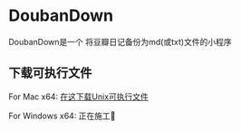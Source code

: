 # DoubanDown
DoubanDown是一个 将豆瓣日记备份为md(或txt)文件的小程序


## 下载可执行文件
For Mac x64: [在这下载Unix可执行文件](https://github.com/StanNW/DoubanDown/releases/tag/v0.1.0) 

For Windows x64: 正在施工🚧
